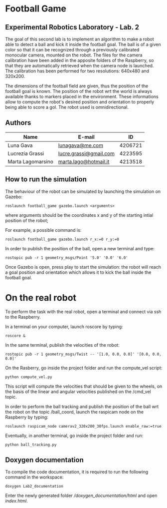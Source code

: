 # Football Game
## Experimental Robotics Laboratory - Lab. 2

The goal of this second lab is to implement an algorithm to make a robot able to detect a ball and kick it inside the football goal.
The ball is of a given color so that it can be recognized through a previously calibrated monocular camera, mounted on the robot. 
The files for the camera calibration have been added in the apposite folders of the Raspberry, so that they are automatically retrieved when the camera node is launched. The calibration has been performed for two resolutions: 640x480 and 320x200.

The dimensions of the football field are given, thus the position of the football goal is known.
The position of the robot wrt the world is always available thanks to markers placed in the environment.
These informations allow to compute the robot's desired position and orientation to properly being able to 
score a gol.
The robot used is omnidirectional.


## Authors
| Name | E-mail | ID |
|------|--------|--------|
| Luna Gava| lunagava@me.com | 4206721 |
| Lucrezia Grassi | lucre.grassi@gmail.com | 4223595 |
| Marta Lagomarsino | marta.lago@hotmail.it | 4213518 |

## How to run the simulation
The behaviour of the robot can be simulated by launching the simulation on Gazebo:
```
roslaunch football_game gazebo.launch <arguments>
```
where arguments should be the coordinates x and y of the starting intial position of the robot;
  
For example, a possible command is:
```
roslaunch football_game gazebo.launch r_x:=0 r_y:=0
```
In order to publish the position of the ball, open a new terminal and type:
```
rostopic pub -r 1 geometry_msgs/Point '5.0' '0.0' '6.0'
```
Once Gazebo is open, press play to start the simulation: the robot will reach a goal position and orientation
which allows it to kick the ball inside the football goal.

# On the real robot
To perform the task with the real robot, open a terminal and connect via ssh to the Raspberry.

In a terminal on your computer, launch roscore by typing:
```
roscore &
```
In the same terminal, publish the velocities of the robot:
```
rostopic pub -r 1 geometry_msgs/Twist -- '[1.0, 0.0, 0.0]' '[0.0, 0.0, 0.0]'
```

On the Rasberry, go inside the project folder and run the compute_vel script:
```
python compute_vel.py
```
This script will compute the velocities that should be given to the wheels, on the basis of the linear and angular velocities published on the /cmd_vel topic.



In order to perform the ball tracking and publish the position of the ball wrt the robot on the topic /ball_coord, launch the raspicam node on the Raspberry by typing:
```
roslaunch raspicam_node camerav2_320x200_30fps.launch enable_raw:=true
```
Eventually, in another terminal, go inside the project folder and run:
```
python ball_tracking.py
```

## Doxygen documentation 
To compile the code documentation, it is required to run the following command in the workspace:
```
doxygen Lab2_documentation
``` 
Enter the newly generated folder */doxygen_documentation/html* and open *index.html*.
